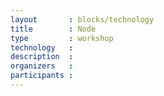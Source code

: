 ```yaml
---
layout       : blocks/technology
title        : Node
type         : workshop
technology   :
description  : 
organizers   :
participants :
---
```


